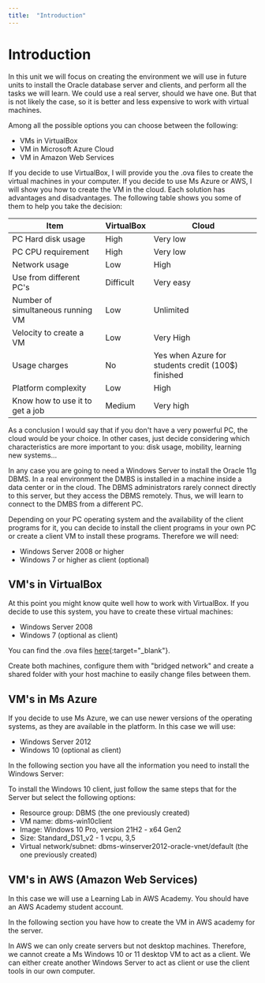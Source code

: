 ```yaml
---
title:  "Introduction"
---
```


# Introduction

In this unit we will focus on creating the environment we will use in future units to install the Oracle database server and clients, and perform all the tasks we will learn. We could use a real server, should we have one. But that is not likely the case, so it is better and less expensive to work with virtual machines.

Among all the possible options you can choose between the following:

- VMs in VirtualBox
- VM in Microsoft Azure Cloud
- VM in Amazon Web Services

If you decide to use VirtualBox, I will provide you the .ova files to create the virtual machines in your computer. If you decide to use Ms Azure or AWS, I will show you how to create the VM in the cloud. Each solution has advantages and disadvantages. The following table shows you some of them to help you take the decision:

| Item                              | VirtualBox | Cloud                                              |
| --------------------------------- | ---------- | -------------------------------------------------- |
| PC Hard disk usage                | High       | Very low                                           |
| PC CPU requirement                | High       | Very low                                           |
| Network usage                     | Low        | High                                               |
| Use from different PC's           | Difficult  | Very easy                                          |
| Number of simultaneous running VM | Low        | Unlimited                                          |
| Velocity to create a VM           | Low        | Very High                                          |
| Usage charges                     | No         | Yes when Azure for students credit (100$) finished |
| Platform complexity | Low | High |
| Know how to use it to get a job | Medium | Very high |

As a conclusion I would say that if you don't have a very powerful PC, the cloud would be your choice. In other cases, just decide considering which characteristics are more important to you: disk usage, mobility, learning new systems...

In any case you are going to need a Windows Server to install the Oracle 11g DBMS. In a real environment the DMBS is installed in a machine inside a data center or in the cloud. The DBMS administrators rarely connect directly to this server, but they access the DBMS remotely. Thus, we will learn to connect to the DMBS from a different PC. 

Depending on your PC operating system and the availability of the client programs for it, you can decide to install the client programs in your own PC or create a client VM to install these programs. Therefore we will need:

- Windows Server 2008 or higher
- Windows 7 or higher as client (optional)

## VM's in VirtualBox

At this point you might know quite well how to work with VirtualBox. If you decide to use this system, you have to create these virtual machines:

- Windows Server 2008
- Windows 7 (optional as client)

You can find the .ova files [here](https://gvaedu-my.sharepoint.com/:f:/g/personal/j_munozjimeno_edu_gva_es/Ep5R9IIvqjpGiz0FmLGjPWkBRnE9Kb8PAeiOVoqrlTzd1A){:target="_blank"}.

Create both machines, configure them with "bridged network" and create a shared folder with your host machine to easily change files between them.

## VM's in Ms Azure

If you decide to use Ms Azure, we can use newer versions of the operating systems, as they are available in the platform. In this case we will use:

- Windows Server 2012
- Windows 10 (optional as client)

In the following section you have all the information you need to install the Windows Server:

To install the Windows 10 client, just follow the same steps that for the Server but select the following options:

- Resource group: DBMS (the one previously created)
- VM name: dbms-win10client
- Image: Windows 10 Pro, version 21H2 - x64 Gen2
- Size: Standard_DS1_v2 - 1 vcpu, 3,5
- Virtual network/subnet: 
dbms-winserver2012-oracle-vnet/default (the one previously created)

## VM's in AWS (Amazon Web Services)

In this case we will use a Learning Lab in AWS Academy. You should have an AWS Academy student account.

In the following section you have how to create the VM in AWS academy for the server.

In AWS we can only create servers but not desktop machines. Therefore, we cannot create a Ms Windows 10 or 11 desktop VM to act as a client. We can either create another Windows Server to act as client or use the client tools in our own computer.